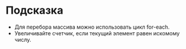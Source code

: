 # Подсказка

- Для перебора массива можно использовать цикл for-each.
- Увеличивайте счетчик, если текущий элемент равен искомому числу.